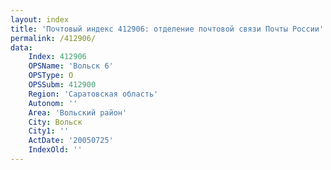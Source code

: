 ```yaml
---
layout: index
title: 'Почтовый индекс 412906: отделение почтовой связи Почты России'
permalink: /412906/
data:
    Index: 412906
    OPSName: 'Вольск 6'
    OPSType: О
    OPSSubm: 412900
    Region: 'Саратовская область'
    Autonom: ''
    Area: 'Вольский район'
    City: Вольск
    City1: ''
    ActDate: '20050725'
    IndexOld: ''
---
```

